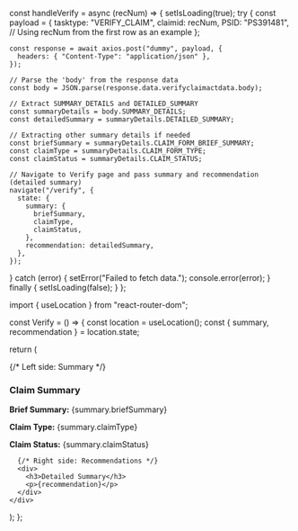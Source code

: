 const handleVerify = async (recNum) => {
  setIsLoading(true);
  try {
    const payload = {
      tasktype: "VERIFY_CLAIM",
      claimid: recNum,
      PSID: "PS391481", // Using recNum from the first row as an example
    };

    const response = await axios.post("dummy", payload, {
      headers: { "Content-Type": "application/json" },
    });

    // Parse the 'body' from the response data
    const body = JSON.parse(response.data.verifyclaimactdata.body);

    // Extract SUMMARY_DETAILS and DETAILED_SUMMARY
    const summaryDetails = body.SUMMARY_DETAILS;
    const detailedSummary = summaryDetails.DETAILED_SUMMARY;

    // Extracting other summary details if needed
    const briefSummary = summaryDetails.CLAIM_FORM_BRIEF_SUMMARY;
    const claimType = summaryDetails.CLAIM_FORM_TYPE;
    const claimStatus = summaryDetails.CLAIM_STATUS;

    // Navigate to Verify page and pass summary and recommendation (detailed summary)
    navigate("/verify", {
      state: {
        summary: {
          briefSummary,
          claimType,
          claimStatus,
        },
        recommendation: detailedSummary,
      },
    });
  } catch (error) {
    setError("Failed to fetch data.");
    console.error(error);
  } finally {
    setIsLoading(false);
  }
};




import { useLocation } from "react-router-dom";

const Verify = () => {
  const location = useLocation();
  const { summary, recommendation } = location.state;

  return (
    <div>
      {/* Left side: Summary */}
      <div>
        <h3>Claim Summary</h3>
        <p><strong>Brief Summary:</strong> {summary.briefSummary}</p>
        <p><strong>Claim Type:</strong> {summary.claimType}</p>
        <p><strong>Claim Status:</strong> {summary.claimStatus}</p>
      </div>

      {/* Right side: Recommendations */}
      <div>
        <h3>Detailed Summary</h3>
        <p>{recommendation}</p>
      </div>
    </div>
  );
};
